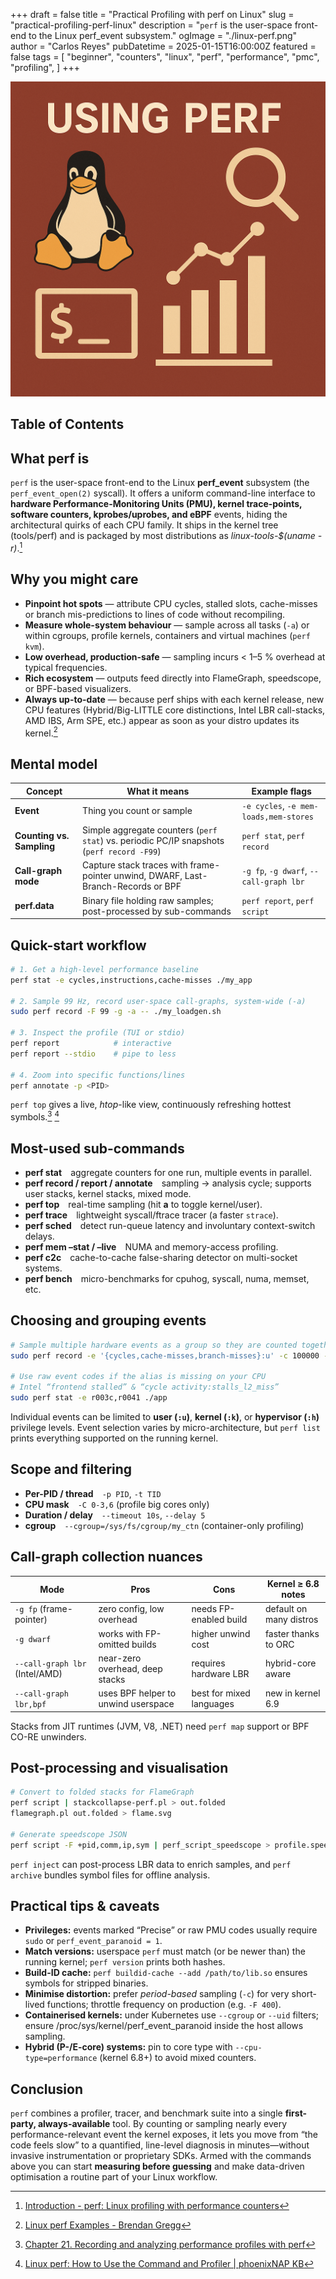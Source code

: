 +++
draft       = false
title       = "Practical Profiling with perf on Linux"
slug        = "practical-profiling-perf-linux"
description = "`perf` is the user-space front-end to the Linux perf_event subsystem."
ogImage     = "./linux-perf.png"
author      = "Carlos Reyes"
pubDatetime = 2025-01-15T16:00:00Z
featured    = false
tags        = [
    "beginner",
    "counters",
    "linux",
    "perf",
    "performance",
    "pmc",
    "profiling",
]
+++

![Linux Perf](./linux-perf.png "Linux Perf")

## Table of Contents

## What **perf** is
`perf` is the user-space front-end to the Linux **perf_event** subsystem (the `perf_event_open(2)` syscall).
It offers a uniform command-line interface to **hardware Performance-Monitoring Units (PMU), kernel trace-points, software counters, kprobes/uprobes, and eBPF** events, hiding the architectural quirks of each CPU family. It ships in the kernel tree (tools/perf) and is packaged by most distributions as *linux-tools-$(uname -r)*.[^perf]

[^perf]: [Introduction - perf: Linux profiling with performance counters](https://perfwiki.github.io/main/tutorial/)

## Why you might care
*   **Pinpoint hot spots** — attribute CPU cycles, stalled slots, cache-misses or branch mis-predictions to lines of code without recompiling.
*   **Measure whole-system behaviour** — sample across all tasks (`-a`) or within cgroups, profile kernels, containers and virtual machines (`perf kvm`).
*   **Low overhead, production-safe** — sampling incurs < 1–5 % overhead at typical frequencies.
*   **Rich ecosystem** — outputs feed directly into FlameGraph, speedscope, or BPF-based visualizers.
*   **Always up-to-date** — because perf ships with each kernel release, new CPU features (Hybrid/Big-LITTLE core distinctions, Intel LBR call-stacks, AMD IBS, Arm SPE, etc.) appear as soon as your distro updates its kernel.[^gregg]

[^gregg]: [Linux perf Examples - Brendan Gregg](https://www.brendangregg.com/perf.html)

## Mental model
| Concept | What it means | Example flags |
|---------|---------------|---------------|
| **Event** | Thing you count or sample | `-e cycles`, `-e mem-loads,mem-stores` |
| **Counting vs. Sampling** | Simple aggregate counters (`perf stat`) vs. periodic PC/IP snapshots (`perf record -F99`) | `perf stat`, `perf record` |
| **Call-graph mode** | Capture stack traces with frame-pointer unwind, DWARF, Last-Branch-Records or BPF | `-g fp`, `-g dwarf`, `--call-graph lbr` |
| **perf.data** | Binary file holding raw samples; post-processed by sub-commands | `perf report`, `perf script` |

## Quick-start workflow

```bash
# 1. Get a high-level performance baseline
perf stat -e cycles,instructions,cache-misses ./my_app

# 2. Sample 99 Hz, record user-space call-graphs, system-wide (-a)
sudo perf record -F 99 -g -a -- ./my_loadgen.sh

# 3. Inspect the profile (TUI or stdio)
perf report            # interactive
perf report --stdio    # pipe to less

# 4. Zoom into specific functions/lines
perf annotate -p <PID>
```
`perf top` gives a live, *htop*-like view, continuously refreshing hottest symbols.[^redhat]&nbsp;[^nap]

[^redhat]: [Chapter 21. Recording and analyzing performance profiles with perf](https://docs.redhat.com/en/documentation/red_hat_enterprise_linux/8/html/monitoring_and_managing_system_status_and_performance/recording-and-analyzing-performance-profiles-with-perf_monitoring-and-managing-system-status-and-performance)

[^nap]: [Linux perf: How to Use the Command and Profiler | phoenixNAP KB](https://phoenixnap.com/kb/linux-perf)

## Most-used sub-commands

* **perf stat** aggregate counters for one run, multiple events in parallel.
* **perf record / report / annotate** sampling → analysis cycle; supports user stacks, kernel stacks, mixed mode.
* **perf top** real-time sampling (hit **a** to toggle kernel/user).
* **perf trace** lightweight syscall/ftrace tracer (a faster `strace`).
* **perf sched** detect run-queue latency and involuntary context-switch delays.
* **perf mem –stat / –live** NUMA and memory-access profiling.
* **perf c2c** cache-to-cache false-sharing detector on multi-socket systems.
* **perf bench** micro-benchmarks for cpuhog, syscall, numa, memset, etc.

## Choosing and grouping events

```bash
# Sample multiple hardware events as a group so they are counted together
sudo perf record -e '{cycles,cache-misses,branch-misses}:u' -c 100000 -g ./app

# Use raw event codes if the alias is missing on your CPU
# Intel “frontend stalled” & “cycle activity:stalls_l2_miss”
sudo perf stat -e r003c,r0041 ./app
```

Individual events can be limited to **user (`:u`)**, **kernel (`:k`)**, or **hypervisor (`:h`)** privilege levels. Event selection varies by micro-architecture, but `perf list` prints everything supported on the running kernel.

## Scope and filtering

* **Per-PID / thread** `-p PID`, `-t TID`
* **CPU mask** `-C 0-3,6` (profile big cores only)
* **Duration / delay** `--timeout 10s`, `--delay 5`
* **cgroup** `--cgroup=/sys/fs/cgroup/my_ctn` (container-only profiling)

## Call-graph collection nuances

| Mode | Pros | Cons | Kernel ≥ 6.8 notes |
|------|------|------|--------------------|
| `-g fp` (frame-pointer) | zero config, low overhead | needs FP-enabled build | default on many distros |
| `-g dwarf` | works with FP-omitted builds | higher unwind cost | faster thanks to ORC |
| `--call-graph lbr` (Intel/AMD) | near-zero overhead, deep stacks | requires hardware LBR | hybrid-core aware |
| `--call-graph lbr,bpf` | uses BPF helper to unwind userspace | best for mixed languages | new in kernel 6.9 |

Stacks from JIT runtimes (JVM, V8, .NET) need `perf map` support or BPF CO-RE unwinders.

## Post-processing and visualisation

```bash
# Convert to folded stacks for FlameGraph
perf script | stackcollapse-perf.pl > out.folded
flamegraph.pl out.folded > flame.svg

# Generate speedscope JSON
perf script -F +pid,comm,ip,sym | perf_script_speedscope > profile.speedscope.json
```

`perf inject` can post-process LBR data to enrich samples, and `perf archive` bundles symbol files for offline analysis.

## Practical tips & caveats

*   **Privileges:** events marked “Precise” or raw PMU codes usually require `sudo` or `perf_event_paranoid = 1`.
*   **Match versions:** userspace `perf` must match (or be newer than) the running kernel; `perf version` prints both hashes.
*   **Build-ID cache:** `perf buildid-cache --add /path/to/lib.so` ensures symbols for stripped binaries.
*   **Minimise distortion:** prefer *period-based* sampling (`-c`) for very short-lived functions; throttle frequency on production (e.g. `-F 400`).
*   **Containerised kernels:** under Kubernetes use `--cgroup` or `--uid` filters; ensure /proc/sys/kernel/perf_event_paranoid inside the host allows sampling.
*   **Hybrid (P-/E-core) systems:** pin to core type with `--cpu-type=performance` (kernel 6.8+) to avoid mixed counters.

## Conclusion
`perf` combines a profiler, tracer, and benchmark suite into a single **first-party, always-available** tool. By counting or sampling nearly every performance-relevant event the kernel exposes, it lets you move from “the code feels slow” to a quantified, line-level diagnosis in minutes—without invasive instrumentation or proprietary SDKs. Armed with the commands above you can start **measuring before guessing** and make data-driven optimisation a routine part of your Linux workflow.

